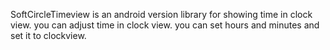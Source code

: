 SoftCircleTimeview is an android version library for showing time in clock view. you can adjust time in clock view. you can set hours and minutes and set it to clockview.

